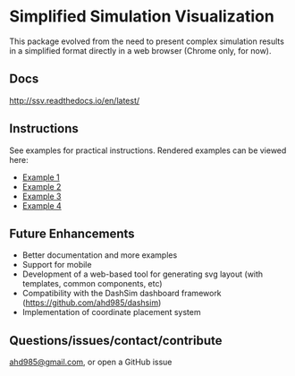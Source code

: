 # Simplified Simulation Visualization

This package evolved from the need to present complex simulation results in a simplified format directly in a web browser (Chrome only, for now).

## Docs
http://ssv.readthedocs.io/en/latest/

## Instructions

See examples for practical instructions.  Rendered examples can be viewed here:
* [Example 1](http://htmlpreview.github.com/?https://github.com/ahd985/ssv/blob/master/examples/example_1/example_1.html)
* [Example 2](http://htmlpreview.github.com/?https://github.com/ahd985/ssv/blob/master/examples/example_2/example_2.html)
* [Example 3](http://htmlpreview.github.com/?https://github.com/ahd985/ssv/blob/master/examples/example_3/example_3.html)
* [Example 4](http://htmlpreview.github.com/?https://github.com/ahd985/ssv/blob/master/examples/example_4/example_4.html)

## Future Enhancements
* Better documentation and more examples
* Support for mobile
* Development of a web-based tool for generating svg layout (with templates, common components, etc)
* Compatibility with the DashSim dashboard framework (https://github.com/ahd985/dashsim)
* Implementation of coordinate placement system

## Questions/issues/contact/contribute

ahd985@gmail.com, or open a GitHub issue